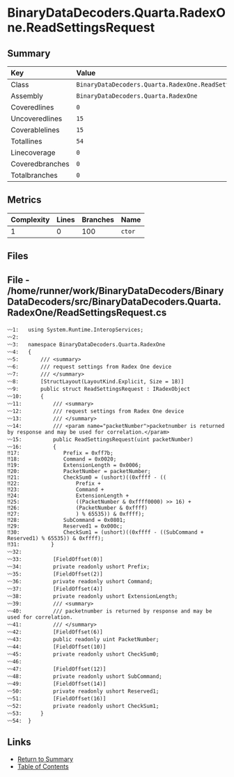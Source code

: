 ﻿# BinaryDataDecoders.Quarta.RadexOne.ReadSettingsRequest

## Summary

| Key             | Value                                                    |
| :-------------- | :------------------------------------------------------- |
| Class           | `BinaryDataDecoders.Quarta.RadexOne.ReadSettingsRequest` |
| Assembly        | `BinaryDataDecoders.Quarta.RadexOne`                     |
| Coveredlines    | `0`                                                      |
| Uncoveredlines  | `15`                                                     |
| Coverablelines  | `15`                                                     |
| Totallines      | `54`                                                     |
| Linecoverage    | `0`                                                      |
| Coveredbranches | `0`                                                      |
| Totalbranches   | `0`                                                      |

## Metrics

| Complexity | Lines | Branches | Name    |
| :--------- | :---- | :------- | :------ |
| 1          | 0     | 100      | `ctor`  |

## Files

## File - /home/runner/work/BinaryDataDecoders/BinaryDataDecoders/src/BinaryDataDecoders.Quarta.RadexOne/ReadSettingsRequest.cs

```CSharp
〰1:   using System.Runtime.InteropServices;
〰2:   
〰3:   namespace BinaryDataDecoders.Quarta.RadexOne
〰4:   {
〰5:       /// <summary>
〰6:       /// request settings from Radex One device
〰7:       /// </summary>
〰8:       [StructLayout(LayoutKind.Explicit, Size = 18)]
〰9:       public struct ReadSettingsRequest : IRadexObject
〰10:      {
〰11:          /// <summary>
〰12:          /// request settings from Radex One device
〰13:          /// </summary>
〰14:          /// <param name="packetNumber">packetnumber is returned by response and may be used for correlation.</param>
〰15:          public ReadSettingsRequest(uint packetNumber)
〰16:          {
‼17:              Prefix = 0xff7b;
‼18:              Command = 0x0020;
‼19:              ExtensionLength = 0x0006;
‼20:              PacketNumber = packetNumber;
‼21:              CheckSum0 = (ushort)((0xffff - ((
‼22:                  Prefix +
‼23:                  Command +
‼24:                  ExtensionLength +
‼25:                  ((PacketNumber & 0xffff0000) >> 16) +
‼26:                  (PacketNumber & 0xffff)
‼27:                  ) % 65535)) & 0xffff);
‼28:              SubCommand = 0x0801;
‼29:              Reserved1 = 0x000c;
‼30:              CheckSum1 = (ushort)((0xffff - ((SubCommand + Reserved1) % 65535)) & 0xffff);
‼31:          }
〰32:  
〰33:          [FieldOffset(0)]
〰34:          private readonly ushort Prefix;
〰35:          [FieldOffset(2)]
〰36:          private readonly ushort Command;
〰37:          [FieldOffset(4)]
〰38:          private readonly ushort ExtensionLength;
〰39:          /// <summary>
〰40:          /// packetnumber is returned by response and may be used for correlation.
〰41:          /// </summary>
〰42:          [FieldOffset(6)]
〰43:          public readonly uint PacketNumber;
〰44:          [FieldOffset(10)]
〰45:          private readonly ushort CheckSum0;
〰46:  
〰47:          [FieldOffset(12)]
〰48:          private readonly ushort SubCommand;
〰49:          [FieldOffset(14)]
〰50:          private readonly ushort Reserved1;
〰51:          [FieldOffset(16)]
〰52:          private readonly ushort CheckSum1;
〰53:      }
〰54:  }
```

## Links

* [Return to Summary](Summary.md)
* [Table of Contents](../TOC.md)

